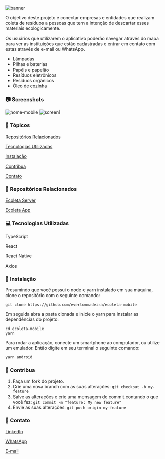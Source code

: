 ![banner](https://user-images.githubusercontent.com/42476488/92735192-95d5bc80-f34f-11ea-8c52-e569746993f8.png)

O objetivo deste projeto é conectar empresas e entidades que realizam coleta de resíduos a pessoas que tem a intenção de descartar esses materiais ecologicamente.

Os usuários que utilizarem o aplicativo poderão navegar através do mapa para ver as instituições que estão cadastradas e entrar em contato com estas através de e-mail ou WhatsApp.

- Lâmpadas
- Pilhas e baterias
- Papéis e papelão
- Resíduos eletrônicos
- Resíduos orgânicos
- Óleo de cozinha

### :camera: Screenshots
![home-mobile](https://user-images.githubusercontent.com/42476488/92742380-f23bda80-f355-11ea-976b-2082dcfc8cbb.png)
![screen1](https://user-images.githubusercontent.com/42476488/92742384-f36d0780-f355-11ea-8e2b-11b2462b4dfa.png)

### :pushpin: Tópicos
   [Repositórios Relacionados](#repositorios-relacionados)
   
   [Tecnologias Utilizadas](#tecnocologias-utilizadas)
   
   [Instalação](#instalação)
   
   [Contribua](#contribua)
   
   [Contato](#contato)
  
### :rocket: Repositórios Relacionados
   [Ecoleta Server](https://github.com/evertonmadeira/ecoleta-server)
   
   [Ecoleta App](https://github.com/evertonmadeira/ecoleta-mobile)
    
### :computer: Tecnologias Utilizadas
   TypeScript
   
   React
   
   React Native
   
   Axios
  
### :construction_worker: Instalação
  Presumindo que você possui o node e yarn instalado em sua máquina, clone o repositório com o seguinte comando: 
  ```
  git clone https://github.com/evertonmadeira/ecoleta-mobile
  ```
  Em seguida abra a pasta clonada e inicie o yarn para instalar as dependências do projeto: 
  ```
  cd ecoleta-mobile
  yarn
  ```
  Para rodar a aplicação, conecte um smartphone ao computador, ou utilize um emulador. Então digite em seu terminal o seguinte comando:
  ```
  yarn android
  ```
  
### :hammer: Contribua
  1. Faça um fork do projeto.
  2. Crie uma nova branch com as suas alterações: ```git checkout -b my-feature```
  3. Salve as alterações e crie uma mensagem de commit contando o que você fez: ```git commit -m "feature: My new feature"```
  4. Envie as suas alterações: ```git push origin my-feature```

### :iphone: Contato
  [LinkedIn](https://www.linkedin.com/in/evertonmadeira/)
  
  [WhatsApp](https://whats.link/evertonmbf)
  
  [E-mail](everton.comp@gmail.com)
